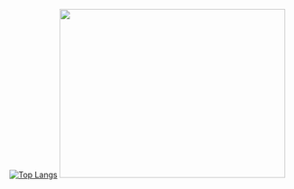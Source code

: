 [![Top Langs](https://github-readme-stats.vercel.app/api/top-langs/?username=Adriano-js&layout=compact)](https://github.com/anuraghazra/github-readme-stats)    <img src="https://i.imgur.com/d9ulNUe.gif" width="400" height="300"/>

